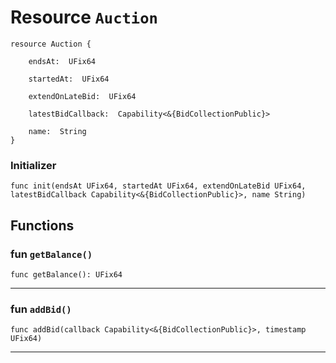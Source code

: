 # Resource `Auction`

```cadence
resource Auction {

    endsAt:  UFix64

    startedAt:  UFix64

    extendOnLateBid:  UFix64

    latestBidCallback:  Capability<&{BidCollectionPublic}>

    name:  String
}
```


### Initializer

```cadence
func init(endsAt UFix64, startedAt UFix64, extendOnLateBid UFix64, latestBidCallback Capability<&{BidCollectionPublic}>, name String)
```


## Functions

### fun `getBalance()`

```cadence
func getBalance(): UFix64
```

---

### fun `addBid()`

```cadence
func addBid(callback Capability<&{BidCollectionPublic}>, timestamp UFix64)
```

---
